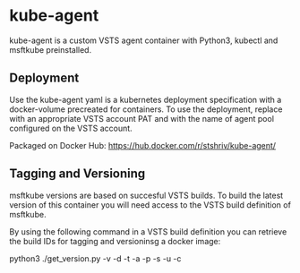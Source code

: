 # kube-agent

kube-agent is a custom VSTS agent container with Python3, kubectl and msftkube preinstalled.

## Deployment
Use the kube-agent yaml is a kubernetes deployment specification with a docker-volume precreated for containers. To use the deployment, replace <token> with an appropriate VSTS account PAT and <pool> with the name of agent pool configured on the VSTS account.

Packaged on Docker Hub:
https://hub.docker.com/r/stshriv/kube-agent/

## Tagging and Versioning
msftkube versions are based on succesful VSTS builds. To build the latest version of this container you will need access to the VSTS build definition of msftkube. 

By using the following command in a VSTS build definition you can retrieve the build IDs for tagging and versioninsg a docker image:

python3 ./get_version.py -v <api-version> -d <build-definition> -t <PAT> -a <account> -p <project> -s <build-status> -u <username> -c <number-of-builds-to-retrieve>
